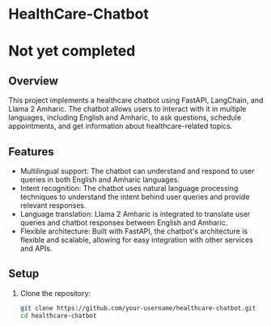 # HealthCare-Chatbot

# Not yet completed

## Overview
This project implements a healthcare chatbot using FastAPI, LangChain, and Llama 2 Amharic. The chatbot allows users to interact with it in multiple languages, including English and Amharic, to ask questions, schedule appointments, and get information about healthcare-related topics.

## Features
- Multilingual support: The chatbot can understand and respond to user queries in both English and Amharic languages.
- Intent recognition: The chatbot uses natural language processing techniques to understand the intent behind user queries and provide relevant responses.
- Language translation: Llama 2 Amharic is integrated to translate user queries and chatbot responses between English and Amharic.
- Flexible architecture: Built with FastAPI, the chatbot's architecture is flexible and scalable, allowing for easy integration with other services and APIs.

## Setup
1. Clone the repository:
   ```bash
   git clone https://github.com/your-username/healthcare-chatbot.git
   cd healthcare-chatbot

